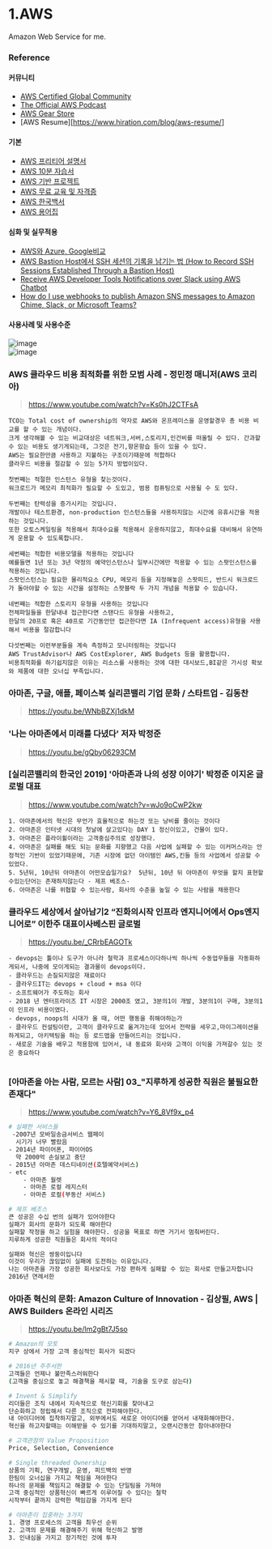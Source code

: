 # 1.AWS
Amazon Web Service for me.

### Reference
#### 커뮤니티
- [AWS Certified Global Community](https://aws-certification.influitive.com/forum/)
- [The Official AWS Podcast](https://aws.amazon.com/ko/podcasts/aws-podcast/?sc_icampaign=aware_aws-podcast&sc_ichannel=ha&sc_icontent=awssm-2021&sc_iplace=blog_tile&trk=ha_awssm-2021&podcast-list.sort-by=item.additionalFields.EpisodeNum&podcast-list.sort-order=desc&awsf.episode-type=*all&awsf.tech-category-filter=*all&awsf.product-filter=*all&awsf.industry-filter=*all)
- [AWS Gear Store](https://www.sunriseidcart.com/AWS/default.aspx)
- [AWS Resume][https://www.hiration.com/blog/aws-resume/]

#### 기본
- [AWS 프리티어 설명서](https://aws.amazon.com/ko/free/)
- [AWS 10분 자습서](https://aws.amazon.com/ko/getting-started/tutorials/?pg=ln&p=s3)
- [AWS 기반 프로젝트](https://aws.amazon.com/ko/getting-started/projects/?pg=ln&p=s3)
- [AWS 무료 교육 및 자격증](https://www.aws.training/)
- [AWS 한국백서](https://aws.amazon.com/ko/blogs/korea/ko-whitepapers/)
- [AWS 용어집](https://docs.aws.amazon.com/general/latest/gr/glos-chap.html)

#### 심화 및 실무적용
- [AWS와 Azure, Google비교](https://cloud.google.com/free/docs/aws-azure-gcp-service-comparison?hl=ko)
- [AWS Bastion Host에서 SSH 세션의 기록을 남기는 법 (How to Record SSH Sessions Established Through a Bastion Host)](https://aws.amazon.com/ko/blogs/security/how-to-record-ssh-sessions-established-through-a-bastion-host/)
- [Receive AWS Developer Tools Notifications over Slack using AWS Chatbot](https://aws.amazon.com/ko/blogs/devops/receive-aws-developer-tools-notifications-over-slack-using-aws-chatbot/)
- [How do I use webhooks to publish Amazon SNS messages to Amazon Chime, Slack, or Microsoft Teams?](https://aws.amazon.com/tw/premiumsupport/knowledge-center/sns-lambda-webhooks-chime-slack-teams/)

#### 사용사례 및 사용수준
![image](https://user-images.githubusercontent.com/20831981/148506377-f687aa56-d11e-4657-ab99-d1c2e490a697.png)   
![image](https://user-images.githubusercontent.com/20831981/148506397-4f0786be-cb26-4ce7-bc90-40e9e6e59ebb.png)

### AWS 클라우드 비용 최적화를 위한 모범 사례 - 정민정 매니저(AWS 코리아)
> https://www.youtube.com/watch?v=Ks0hJ2CTFsA

```
TCO는 Total cost of ownership의 약자로 AWS와 온프레미스을 운영할경우 총 비용 비교를 할 수 있는 개념이다.
크게 생각해볼 수 있는 비교대상은 네트워크,서버,스토리지,인건비를 떠올릴 수 있다. 간과할 수 있는 비용도 생기게되는데, 그것은 전기,항온항습 등이 있을 수 있다.
AWS는 필요한만큼 사용하고 지불하는 구조이기때문에 적합하다
클라우드 비용을 절감할 수 있는 5가지 방법이있다.

첫번째는 적절한 인스턴스 유형을 찾는것이다.
워크로드가 메모리 최적화가 필요할 수 도있고, 범용 컴퓨팅으로 사용될 수 도 있다.

두번째는 탄력성을 증가시키는 것입니다.
개발이나 테스트환경, non-production 인스턴스들을 사용하지않는 시간에 유휴시간을 적용하는 것입니다.
또한 오토스케일링을 적용해서 최대수요를 적용해서 운용하지않고, 최대수요를 대비해서 유연하게 운용할 수 있도록합니다.

세번째는 적합한 비용모델을 적용하는 것입니다
예를들면 1년 또는 3년 약정의 예약인스턴스나 일부시간에만 적용할 수 있는 스팟인스턴스를 적용하는 것입니다.
스팟인스턴스는 필요한 물리적요소 CPU, 메모리 등을 지정해놓은 스팟피드, 반드시 워크로드가 돌아야할 수 있는 시간을 설정하는 스팟블락 두 가지 개념을 적용할 수 있습니다.

네번째는 적합한 스토리지 유형을 사용하는 것입니다
전체파일들을 한달내내 접근한다면 스탠다드 유형을 사용하고,
한달의 20프로 혹은 40프로 기간동안만 접근한다면 IA (Infrequent access)유형을 사용해서 비용을 절감합니다

다섯번째는 이런부분들을 계속 측정하고 모니터링하는 것입니다
AWS TrustAdvisor나 AWS CostExplorer, AWS Budgets 등을 활용합니다.
비용최적화를 하기쉽지않은 이유는 리소스를 사용하는 것에 대한 대시보드,BI같은 가시성 확보와 제품에 대한 오너십 부족입니다.
```

### 아마존, 구글, 애플, 페이스북 실리콘밸리 기업 문화 / 스타트업 - 김동찬
> https://youtu.be/WNbBZXj1dkM
### '나는 아마존에서 미래를 다녔다' 저자 박정준
> https://youtu.be/gQby06293CM
### [실리콘밸리의 한국인 2019] '아마존과 나의 성장 이야기' 박정준 이지온 글로벌 대표
> https://www.youtube.com/watch?v=wJo9oCwP2kw

```
1. 아마존에서의 혁신은 무언가 효율적으로 하는것 또는 낭비를 줄이는 것이다
2. 아마존은 인터넷 시대의 첫날에 살고있다는 DAY 1 정신이있고, 건물이 있다.
3. 아마존은 플라이휠이라는 고객중심주의로 성장했다. 
4. 아마존은 실패를 해도 되는 문화를 지향했고 다음 사업에 실패할 수 있는 이커머스라는 안정적인 기반이 있었기때문에, 기존 시장에 없던 아이템인 AWS,킨들 등의 사업에서 성공할 수 있었다.
5. 5년뒤, 10년뒤 아마존이 어떤모습일가요?  5년뒤, 10년 뒤 아마존이 무엇을 할지 표현할 수있는단어는 존재하지않는다 - 제프 베조스-
6. 아마존은 나를 위협할 수 있는사람, 회사의 수준을 높일 수 있는 사람을 채용한다
```

### 클라우드 세상에서 살아남기2 “진화의시작 인프라 엔지니어에서 Ops엔지니어로” 이한주 대표이사베스핀 글로벌
> https://youtu.be/_CRrbEAGOTk

```
- devops는 툴이나 도구가 아니라 철학과 프로세스이다하나씩 하나씩 수동업무들을 자동화하게되서, 나중에 모이게되는 결과물이 devops이다.
- 클라우드는 손질되지않은 재료이다
- 클라우드IT는 devops + cloud + msa 이다
- 소프트웨어가 주도하는 회사
- 2018 년 엔터프라이즈 IT 시장은 2000조 였고, 3분의1이 개발, 3분의1이 구매, 3분의1이 인프라 비용이였다.
- devops, noops의 시대가 올 때, 어떤 행동을 취해야하는가
- 클라우드 컨설팅이란, 고객이 클라우드로 옮겨가는데 있어서 전략을 세우고,마이그레이션을 하게되고, 아키텍팅을 하는 등 로드맵을 만들어드리는 것입니다.
- 새로운 기술을 배우고 적용함에 있어서, 내 동료와 회사와 고객이 이익을 가져갈수 있는 것은 중요하다


```

### [아마존을 아는 사람, 모르는 사람] 03_"지루하게 성공한 직원은 불필요한 존재다"
> https://www.youtube.com/watch?v=Y6_8Vf9x_p4

```sh
# 실패한 서비스들
 -2007년 모바일송금서비스 웹페이
  시기가 너무 빨랐음
- 2014년 파이어폰, 파이어OS
  약 2000억 손실보고 중단
- 2015년 아마존 데스티네이션(호텔예약서비스)
- etc
    - 아마존 월렛
    - 아마존 로컬 레지스터
    - 아마존 로컬(부동산 서비스)

# 제프 베조스
큰 성공은 수십 번의 실패가 있어야한다
실패가 회사의 문화가 되도록 해야한다
실패할 작정을 하고 실험을 해야한다. 성공을 목표로 하면 거기서 멈춰버린다.
지루하게 성공한 직원들은 회사의 적이다

실패와 혁신은 쌍둥이입니다
이것이 우리가 끊임없이 실패에 도전하는 이유입니다.
나는 아마존을 가장 성공한 회사보다도 가장 편하게 실패할 수 있는 회사로 만들고자합니다
2016년 연례서한
```

### 아마존 혁신의 문화: Amazon Culture of Innovation - 김상필, AWS | AWS Builders 온라인 시리즈
> https://youtu.be/lm2gBt7J5so

```sh
# Amazon의 모토
지구 상에서 가장 고객 중심적인 회사가 되겠다

# 2016년 주주서한
고객들은 언제나 불만족스러워한다
(고객을 중심으로 놓고 해결책을 제시할 때, 기술을 도구로 삼는다)

# Invent & Simplify
리더들은 조직 내에서 지속적으로 혁신기회를 찾아내고
단순화하고 정립해서 다른 조직으로 전파해야한다.
내 아이디어에 집착하지말고, 외부에서도 새로운 아이디어를 얻어서 내재화해야한다.
혁신을 하고자할때는 이해받을 수 있기를 기대하지말고, 오랜시간동안 참아내야한다

# 고객관점의 Value Proposition
Price, Selection, Convenience

# Single threaded Ownership
상품의 기획, 연구개발, 운영, 피드백의 반영
한팀이 오너십을 가지고 책임을 져야한다
하나의 문제를 책임지고 해결할 수 있는 단일팀을 가져야
고객 중심적인 상품혁신이 빠르게 이루어질 수 있다는 철학
시작부터 끝까지 강력한 책임감을 가지게 된다

# 아마존이 집중하는 3가지
1. 경영 프로세스의 고객을 최우선 순위
2. 고객의 문제를 해결해주기 위해 혁신하고 발명
3. 인내심을 가지고 장기적인 것에 투자

```